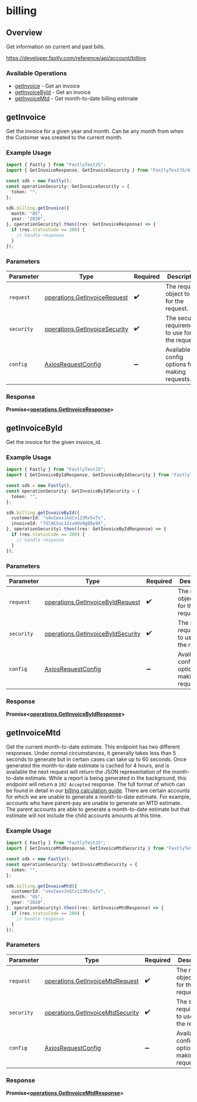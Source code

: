 # billing

## Overview

Get information on current and past bills.

<https://developer.fastly.com/reference/api/account/billing>
### Available Operations

* [getInvoice](#getinvoice) - Get an invoice
* [getInvoiceById](#getinvoicebyid) - Get an invoice
* [getInvoiceMtd](#getinvoicemtd) - Get month-to-date billing estimate

## getInvoice

Get the invoice for a given year and month. Can be any month from when the Customer was created to the current month.

### Example Usage

```typescript
import { Fastly } from "FastlyTestJS";
import { GetInvoiceResponse, GetInvoiceSecurity } from "FastlyTestJS/dist/sdk/models/operations";

const sdk = new Fastly();
const operationSecurity: GetInvoiceSecurity = {
  token: "",
};

sdk.billing.getInvoice({
  month: "05",
  year: "2020",
}, operationSecurity).then((res: GetInvoiceResponse) => {
  if (res.statusCode == 200) {
    // handle response
  }
});
```

### Parameters

| Parameter                                                                      | Type                                                                           | Required                                                                       | Description                                                                    |
| ------------------------------------------------------------------------------ | ------------------------------------------------------------------------------ | ------------------------------------------------------------------------------ | ------------------------------------------------------------------------------ |
| `request`                                                                      | [operations.GetInvoiceRequest](../../models/operations/getinvoicerequest.md)   | :heavy_check_mark:                                                             | The request object to use for the request.                                     |
| `security`                                                                     | [operations.GetInvoiceSecurity](../../models/operations/getinvoicesecurity.md) | :heavy_check_mark:                                                             | The security requirements to use for the request.                              |
| `config`                                                                       | [AxiosRequestConfig](https://axios-http.com/docs/req_config)                   | :heavy_minus_sign:                                                             | Available config options for making requests.                                  |


### Response

**Promise<[operations.GetInvoiceResponse](../../models/operations/getinvoiceresponse.md)>**


## getInvoiceById

Get the invoice for the given invoice_id.

### Example Usage

```typescript
import { Fastly } from "FastlyTestJS";
import { GetInvoiceByIdResponse, GetInvoiceByIdSecurity } from "FastlyTestJS/dist/sdk/models/operations";

const sdk = new Fastly();
const operationSecurity: GetInvoiceByIdSecurity = {
  token: "",
};

sdk.billing.getInvoiceById({
  customerId: "x4xCwxxJxGCx123Rx5xTx",
  invoiceId: "7SlAESxcJ2zxHOV4gQ9y9X",
}, operationSecurity).then((res: GetInvoiceByIdResponse) => {
  if (res.statusCode == 200) {
    // handle response
  }
});
```

### Parameters

| Parameter                                                                              | Type                                                                                   | Required                                                                               | Description                                                                            |
| -------------------------------------------------------------------------------------- | -------------------------------------------------------------------------------------- | -------------------------------------------------------------------------------------- | -------------------------------------------------------------------------------------- |
| `request`                                                                              | [operations.GetInvoiceByIdRequest](../../models/operations/getinvoicebyidrequest.md)   | :heavy_check_mark:                                                                     | The request object to use for the request.                                             |
| `security`                                                                             | [operations.GetInvoiceByIdSecurity](../../models/operations/getinvoicebyidsecurity.md) | :heavy_check_mark:                                                                     | The security requirements to use for the request.                                      |
| `config`                                                                               | [AxiosRequestConfig](https://axios-http.com/docs/req_config)                           | :heavy_minus_sign:                                                                     | Available config options for making requests.                                          |


### Response

**Promise<[operations.GetInvoiceByIdResponse](../../models/operations/getinvoicebyidresponse.md)>**


## getInvoiceMtd

Get the current month-to-date estimate. This endpoint has two different responses. Under normal circumstances, it generally takes less than 5 seconds to generate but in certain cases can take up to 60 seconds. Once generated the month-to-date estimate is cached for 4 hours, and is available the next request will return the JSON representation of the month-to-date estimate. While a report is being generated in the background, this endpoint will return a `202 Accepted` response. The full format of which can be found in detail in our [billing calculation guide](https://docs.fastly.com/en/guides/how-we-calculate-your-bill). There are certain accounts for which we are unable to generate a month-to-date estimate. For example, accounts who have parent-pay are unable to generate an MTD estimate. The parent accounts are able to generate a month-to-date estimate but that estimate will not include the child accounts amounts at this time.

### Example Usage

```typescript
import { Fastly } from "FastlyTestJS";
import { GetInvoiceMtdResponse, GetInvoiceMtdSecurity } from "FastlyTestJS/dist/sdk/models/operations";

const sdk = new Fastly();
const operationSecurity: GetInvoiceMtdSecurity = {
  token: "",
};

sdk.billing.getInvoiceMtd({
  customerId: "x4xCwxxJxGCx123Rx5xTx",
  month: "05",
  year: "2020",
}, operationSecurity).then((res: GetInvoiceMtdResponse) => {
  if (res.statusCode == 200) {
    // handle response
  }
});
```

### Parameters

| Parameter                                                                            | Type                                                                                 | Required                                                                             | Description                                                                          |
| ------------------------------------------------------------------------------------ | ------------------------------------------------------------------------------------ | ------------------------------------------------------------------------------------ | ------------------------------------------------------------------------------------ |
| `request`                                                                            | [operations.GetInvoiceMtdRequest](../../models/operations/getinvoicemtdrequest.md)   | :heavy_check_mark:                                                                   | The request object to use for the request.                                           |
| `security`                                                                           | [operations.GetInvoiceMtdSecurity](../../models/operations/getinvoicemtdsecurity.md) | :heavy_check_mark:                                                                   | The security requirements to use for the request.                                    |
| `config`                                                                             | [AxiosRequestConfig](https://axios-http.com/docs/req_config)                         | :heavy_minus_sign:                                                                   | Available config options for making requests.                                        |


### Response

**Promise<[operations.GetInvoiceMtdResponse](../../models/operations/getinvoicemtdresponse.md)>**

